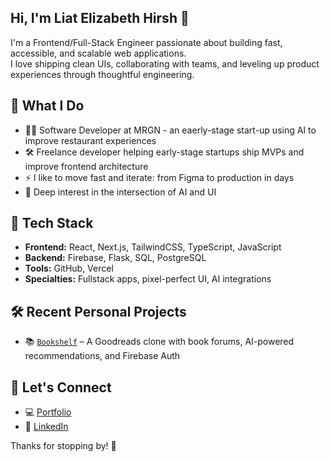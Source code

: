 ## Hi, I'm Liat Elizabeth Hirsh 👋

I'm a Frontend/Full-Stack Engineer passionate about building fast, accessible, and scalable web applications.  
I love shipping clean UIs, collaborating with teams, and leveling up product experiences through thoughtful engineering.

## 💼 What I Do

- 👩‍💻 Software Developer at MRGN - an eaerly-stage start-up using AI to improve restaurant experiences
- 🛠️ Freelance developer helping early-stage startups ship MVPs and improve frontend architecture  
- ⚡ I like to move fast and iterate: from Figma to production in days  
- 🧠 Deep interest in the intersection of AI and UI
  
## 🧰 Tech Stack

- **Frontend:** React, Next.js, TailwindCSS, TypeScript, JavaScript  
- **Backend:** Firebase, Flask, SQL, PostgreSQL  
- **Tools:** GitHub, Vercel
- **Specialties:** Fullstack apps, pixel-perfect UI, AI integrations

## 🛠️ Recent Personal Projects

- 📚 [`Bookshelf`](https://bookshelf.hirsh.bio) – A Goodreads clone with book forums, AI-powered recommendations, and Firebase Auth  

## 🤝 Let's Connect

- 💻 [Portfolio](https://lizzie.hirsh.bio)  
- 💼 [LinkedIn](https://linkedin.com/in/hirshliat)  

Thanks for stopping by! 🙌
